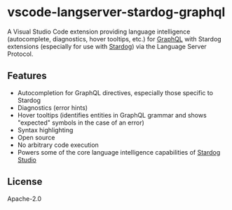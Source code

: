# vscode-langserver-stardog-graphql

A Visual Studio Code extension providing language intelligence (autocomplete,
diagnostics, hover tooltips, etc.) for [GraphQL](https://graphql.github.io/) with
Stardog extensions (especially for use with [Stardog](https://www.stardog.com/)) via the
Language Server Protocol.

## Features

- Autocompletion for GraphQL directives, especially those specific to Stardog
- Diagnostics (error hints)
- Hover tooltips (identifies entities in GraphQL grammar and shows "expected"
symbols in the case of an error)
- Syntax highlighting
- Open source
- No arbitrary code execution
- Powers some of the core language intelligence capabilities of [Stardog Studio](https://www.stardog.com/studio/)

## License

Apache-2.0
